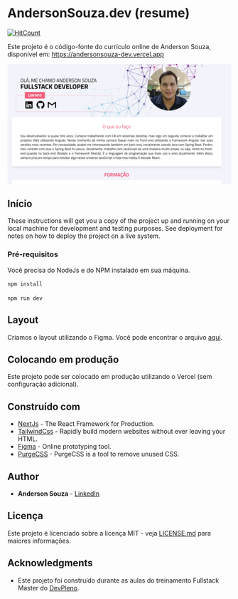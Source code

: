 # AndersonSouza.dev (resume)

[![HitCount](https://hits.dwyl.com/souza-anderson/souza-anderson/andersonsouza-dev.svg)](https://hits.dwyl.com/souza-anderson/souza-anderson/andersonsouza-dev)

Este projeto é o código-fonte do currículo online de Anderson Souza, disponível em: https://andersonsouza-dev.vercel.app

![Preview](https://github.com/souza-anderson/andersonsouza-dev/blob/master/print.png?raw-true)

## Início

These instructions will get you a copy of the project up and running on your local machine for development and testing purposes. See deployment for notes on how to deploy the project on a live system.

### Pré-requisitos

Você precisa do NodeJs e do NPM instalado em sua máquina.

```
npm install

npm run dev
```

## Layout

Criamos o layout utilizando o Figma. Você pode encontrar o arquivo [aqui](https://www.figma.com/file/2cQT5UyyOYd7HWU3qNZM3S/resume-(Copy)?node-id=1%3A2).


## Colocando em produção

Este projeto pode ser colocado em produção utilizando o Vercel (sem configuração adicional).

## Construído com

* [NextJs](https://nextjs.org/) - The React Framework
for Production.
* [TailwindCss](https://tailwindcss.com/) - Rapidly build modern websites without ever leaving your HTML.
* [Figma](https://www.figma.com/) - Online prototyping tool.
* [PurgeCSS](https://purgecss.com/) - PurgeCSS is a tool to remove unused CSS.

## Author

* **Anderson Souza** - [LinkedIn](https://www.linkedin.com/in/anderson-felipe-souza/)

## Licença

Este projeto é licenciado sobre a licença MIT - veja [LICENSE.md](LICENSE.md) para maiores informações.

## Acknowledgments

* Este projeto foi construído durante as aulas do treinamento Fullstack Master do [DevPleno](https://devpleno.com/).
